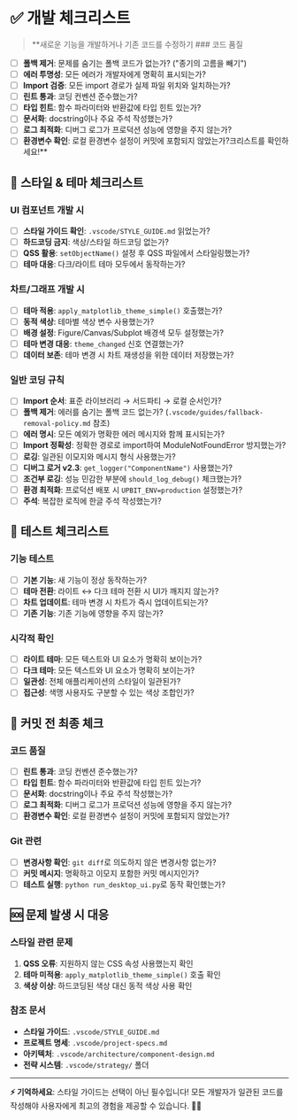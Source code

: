 # ✅ 개발 체크리스트

> **새로운 기능을 개발하거나 기존 코드를 수정하기 ### 코드 품질
- [ ] **폴백 제거**: 문제를 숨기는 폴백 코드가 없는가? ("종기의 고름을 빼기")
- [ ] **에러 투명성**: 모든 에러가 개발자에게 명확히 표시되는가?
- [ ] **Import 검증**: 모든 import 경로가 실제 파일 위치와 일치하는가?
- [ ] **린트 통과**: 코딩 컨벤션 준수했는가?
- [ ] **타입 힌트**: 함수 파라미터와 반환값에 타입 힌트 있는가?
- [ ] **문서화**: docstring이나 주요 주석 작성했는가?
- [ ] **로그 최적화**: 디버그 로그가 프로덕션 성능에 영향을 주지 않는가?
- [ ] **환경변수 확인**: 로컬 환경변수 설정이 커밋에 포함되지 않았는가?크리스트를 확인하세요!**

## 🎨 스타일 & 테마 체크리스트

### UI 컴포넌트 개발 시
- [ ] **스타일 가이드 확인**: `.vscode/STYLE_GUIDE.md` 읽었는가?
- [ ] **하드코딩 금지**: 색상/스타일 하드코딩 없는가?
- [ ] **QSS 활용**: `setObjectName()` 설정 후 QSS 파일에서 스타일링했는가?
- [ ] **테마 대응**: 다크/라이트 테마 모두에서 동작하는가?

### 차트/그래프 개발 시
- [ ] **테마 적용**: `apply_matplotlib_theme_simple()` 호출했는가?
- [ ] **동적 색상**: 테마별 색상 변수 사용했는가?
- [ ] **배경 설정**: Figure/Canvas/Subplot 배경색 모두 설정했는가?
- [ ] **테마 변경 대응**: `theme_changed` 신호 연결했는가?
- [ ] **데이터 보존**: 테마 변경 시 차트 재생성을 위한 데이터 저장했는가?

### 일반 코딩 규칙
- [ ] **Import 순서**: 표준 라이브러리 → 서드파티 → 로컬 순서인가?
- [ ] **폴백 제거**: 에러를 숨기는 폴백 코드 없는가? (`.vscode/guides/fallback-removal-policy.md` 참조)
- [ ] **에러 명시**: 모든 예외가 명확한 에러 메시지와 함께 표시되는가?
- [ ] **Import 정확성**: 정확한 경로로 import하여 ModuleNotFoundError 방지했는가?
- [ ] **로깅**: 일관된 이모지와 메시지 형식 사용했는가?
- [ ] **디버그 로거 v2.3**: `get_logger("ComponentName")` 사용했는가?
- [ ] **조건부 로깅**: 성능 민감한 부분에 `should_log_debug()` 체크했는가?
- [ ] **환경 최적화**: 프로덕션 배포 시 `UPBIT_ENV=production` 설정했는가?
- [ ] **주석**: 복잡한 로직에 한글 주석 작성했는가?

## 🧪 테스트 체크리스트

### 기능 테스트
- [ ] **기본 기능**: 새 기능이 정상 동작하는가?
- [ ] **테마 전환**: 라이트 ↔ 다크 테마 전환 시 UI가 깨지지 않는가?
- [ ] **차트 업데이트**: 테마 변경 시 차트가 즉시 업데이트되는가?
- [ ] **기존 기능**: 기존 기능에 영향을 주지 않는가?

### 시각적 확인
- [ ] **라이트 테마**: 모든 텍스트와 UI 요소가 명확히 보이는가?
- [ ] **다크 테마**: 모든 텍스트와 UI 요소가 명확히 보이는가?
- [ ] **일관성**: 전체 애플리케이션의 스타일이 일관된가?
- [ ] **접근성**: 색맹 사용자도 구분할 수 있는 색상 조합인가?

## 🚀 커밋 전 최종 체크

### 코드 품질
- [ ] **린트 통과**: 코딩 컨벤션 준수했는가?
- [ ] **타입 힌트**: 함수 파라미터와 반환값에 타입 힌트 있는가?
- [ ] **문서화**: docstring이나 주요 주석 작성했는가?
- [ ] **로그 최적화**: 디버그 로그가 프로덕션 성능에 영향을 주지 않는가?
- [ ] **환경변수 확인**: 로컬 환경변수 설정이 커밋에 포함되지 않았는가?

### Git 관련
- [ ] **변경사항 확인**: `git diff`로 의도하지 않은 변경사항 없는가?
- [ ] **커밋 메시지**: 명확하고 이모지 포함한 커밋 메시지인가?
- [ ] **테스트 실행**: `python run_desktop_ui.py`로 동작 확인했는가?

## 🆘 문제 발생 시 대응

### 스타일 관련 문제
1. **QSS 오류**: 지원하지 않는 CSS 속성 사용했는지 확인
2. **테마 미적용**: `apply_matplotlib_theme_simple()` 호출 확인
3. **색상 이상**: 하드코딩된 색상 대신 동적 색상 사용 확인

### 참조 문서
- **스타일 가이드**: `.vscode/STYLE_GUIDE.md`
- **프로젝트 명세**: `.vscode/project-specs.md`
- **아키텍처**: `.vscode/architecture/component-design.md`
- **전략 시스템**: `.vscode/strategy/` 폴더

---

**⚡ 기억하세요**: 스타일 가이드는 선택이 아닌 필수입니다! 모든 개발자가 일관된 코드를 작성해야 사용자에게 최고의 경험을 제공할 수 있습니다. 🎨✨
